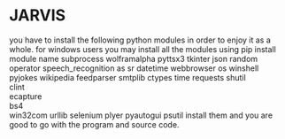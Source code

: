 # JARVIS
you have to install the following python modules in order to enjoy it as a whole.
for windows users you may install all the modules using pip install module name
subprocess 
wolframalpha 
pyttsx3 
tkinter 
json 
random 
operator 
speech_recognition as sr 
datetime 
webbrowser 
os 
winshell 
pyjokes
wikipedia
feedparser 
smtplib 
ctypes 
time 
requests 
shutil   
clint  
ecapture  
bs4  
win32com 
urllib
selenium 
plyer
pyautogui
psutil
install them and you are good to go with the program and source code.

